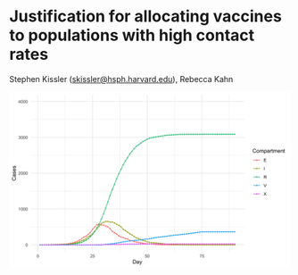 # Justification for allocating vaccines to populations with high contact rates
Stephen Kissler (skissler@hsph.harvard.edu), Rebecca Kahn

![alt text](https://github.com/skissler/PIHVaxStrategy/blob/dev_DefineSeverity/figures/casecounts.png)
